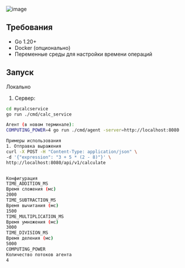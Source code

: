 ![image](https://github.com/user-attachments/assets/02f93281-f428-4fb5-ba85-786dc4ce7cba)


## Требования
- Go 1.20+
- Docker (опционально)
- Переменные среды для настройки времени операций

## Запуск

Локально
1. Сервер:
```bash
cd mycalcservice
go run ./cmd/calc_service

Агент (в новом терминале):
COMPUTING_POWER=4 go run ./cmd/agent -server=http://localhost:8080

Примеры использования
1. Отправка выражения
curl -X POST -H "Content-Type: application/json" \
-d '{"expression": "3 + 5 * (2 - 8)"}' \
http://localhost:8080/api/v1/calculate


Конфигурация
TIME_ADDITION_MS
Время сложения (мс)
2000
TIME_SUBTRACTION_MS
Время вычитания (мс)
1500
TIME_MULTIPLICATION_MS
Время умножения (мс)
3000
TIME_DIVISION_MS
Время деления (мс)
5000
COMPUTING_POWER
Количество потоков агента
4





